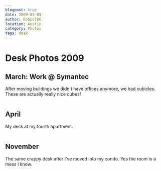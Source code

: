 ```yaml
---
blogpost: true
date: 2009-03-05
author: Robpol86
location: Austin
category: Photos
tags: desk
---
```


# Desk Photos 2009

## March: Work @ Symantec

After moving buildings we didn't have offices anymore, we had cubicles. These are actually really nice cubes!

```{imgur-image} 1Xyh5
```

## April

My desk at my fourth apartment.

```{imgur-image} xk13t
```

## November

The same crappy desk after I've moved into my condo. Yes the room is a mess I know.

```{imgur-image} fdUoV
```

